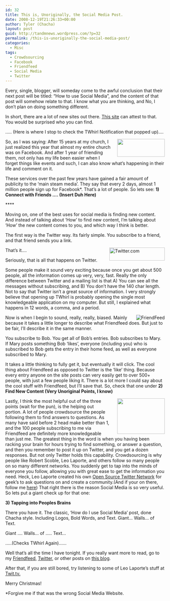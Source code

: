 ```yaml
---
id: 32
title: This is, Unoriginally, the Social Media Post.
date: 2008-12-19T21:26:33+00:00
author: Tyler (Chacha)
layout: post
guid: http://tandmnews.wordpress.com/?p=32
permalink: /this-is-unoriginally-the-social-media-post/
categories:
  - Misc
tags:
  - Crowdsourcing
  - Facebook
  - Friendfeed
  - Social Media
  - Twitter
---
```

Every, single, blogger, will someday come to the awful conclusion that their next post will be titled: &#8220;How to use Social Media&#8221;, and the content of that post will somehow relate to that. I know what you are thinking, and No, I don&#8217;t plan on doing something different.

In short, there are a lot of new sites out there. [This site](http://usernamecheck.com/) can attest to that. You would be surprised who you can find.

&#8230;.. (Here is where I stop to check the TWhirl Notification that popped up)&#8230;.

<!--more-->

<img style="margin:0 0 0 20px" src="http://www.canadianreggaeworld.com/logo_facebook.jpg" alt="" width="150" height="56" align="right" />So, as I was saying: After 15 years at my church, I just realized this year that almost my entire church was on Facebook. And after 1 year of friending them, not only has my life been easier when I forget things like events and such, I can also know what&#8217;s happening in their life and comment on it.

These services over the past few years have gained a fair amount of publicity to the &#8216;main steam media&#8217;. They say that every 2 days, almost 1 million people sign up for Facebook*. That&#8217;s a lot of people. So lets see: **1) Connect with Friends &#8230;. (Insert Duh Here)**

**** 

Moving on, one of the best uses for social media is finding new content. And instead of talking about &#8216;How&#8217; to find new content, I&#8217;m talking about &#8216;How&#8217; the new content comes to you, and which way I think is better.

The first way is the Twitter way. Its fairly simple. You subscribe to a friend, and that friend sends you a link.

<img src="http://assets1.twitter.com/images/twitter_logo_s.png" alt="Twitter.com" width="175" height="41" align="right" />That&#8217;s it&#8230;.

Seriously, that is all that happens on Twitter.

Some people make it sound very exciting because once you get about 500 people, all the information comes up very, very, fast. Really the only difference between Twitter and a mailing list is that A) You can see all the messages without subscribing, and B) You don&#8217;t have the 140 char length. Not to say that Twitter isn&#8217;t a great source of information. I very strongly believe that opening up TWhirl is probably opening the single most knowledgeable application on my computer. But still, I explained what happens in 12 words, a comma, and a period.

<img style="margin:0 0 0 20px" src="http://friendfeed.com/static/images/bg-logo-big.png?v=3a1dad64cbff1e360d40e1628164d3c3" alt="FriendFeed" align="right" />Now is when I begin to sound, really, really, biased. Mainly because it takes a little longer to describe what Friendfeed does. But just to be fair, I&#8217;ll describe it in the same manner.

You subscribe to Bob. You get all of Bob&#8217;s entries. Bob subscribes to Mary. If Mary posts something Bob &#8216;likes&#8217;, everyone (including you) who is subscribed to Bob gets the entry in their home feed, as well as everyone subscribed to Mary.

It takes a little thinking to fully get it, but eventually it will click. The cool thing about Friendfeed as opposed to Twitter is the &#8216;like&#8217; thing. Because every entry anyone on the site posts can very easily get to over 500+ people, with just a few people liking it. There is a lot more I could say about the cool stuff with Friendfeed, but I&#8217;ll save that. So, check that one under **2) Find New Content (Very Unoriginal Points, I know)**

<img style="margin:0 0 0 20px" src="http://www.simpsonstrivia.com.ar/simpsons-photos/wallpapers/homer-simpson-wallpaper-brain-1024.jpg" alt="" width="150" height="112" align="right" />Lastly, I think the most helpful out of the three points (wait for the pun), is the helping out portion. A lot of people crowdsource the people following them to find answers to questions. As many have said before 2 head make better than 1, and the 100 people subscribing to me via Friendfeed are definitely more knowledgeable than just me. The greatest thing in the word is when you having been racking your brain for hours trying to find something, or answer a question, and then you remember to post it up on Twitter, and you get a dozen responses. But not only Twitter holds this capability. Crowdsourcing is why people like Robert Scoble, Leo Laporte, and others follow so many people on so many different networks. You suddenly get to tap into the minds of everyone you follow, allowing you with great ease to get the information you need. Heck, Leo Laporte created his own [Open Source Twitter Network](http://army.twit.tv/) for geek&#8217;s to ask questions on and create a community.(And if your on there, follow me [here](http://army.twit.tv/chacha102)) That right there is the reason Social Media is so very useful. So lets put a giant check up for that one:

**3) Tapping into Peoples Brains**

There you have it. The classic, &#8216;How do I use Social Media&#8217; post, done Chacha style. Including Logos, Bold Words, and Text. Giant&#8230; Walls&#8230; of Text.

Giant &#8230;. Walls&#8230; of &#8230;.. Text&#8230;

&#8230;..(Checks TWhirl Again)&#8230;&#8230;

Well that&#8217;s all the time I have tonight. If you really want more to read, go to my [Friendfeed,](http://friendfeed.com/chacha102) [Twitter](http://twitter.com/chacha102), or other posts on [this blog](http://tandmnews.wordpress.com/).

After that, if you are still bored, try listening to some of Leo Laporte&#8217;s stuff at [Twit.tv.](http://twit.tv)

Merry Christmas!

*Forgive me if that was the wrong Social Media Website.